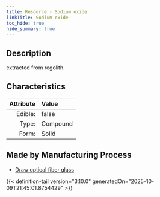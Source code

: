 ```yaml
---
title: Resource - Sodium oxide
linkTitle: Sodium oxide
toc_hide: true
hide_summary: true
---
```

<!-- This is generated by the MarsSim HelpGenertor, do not edit. -->

## Description
 extracted from regolith.

## Characteristics

| Attribute      | Value |
|--------:|:------|
|Edible:|false|
|Type:|Compound|
|Form:|Solid|
 
## Made by Manufacturing Process

- [Draw optical fiber glass](/docs/definitions/process/draw-optical-fiber-glass)



    


{{< definition-tail version="3.10.0" generatedOn="2025-10-09T21:45:01.8754429" >}}


